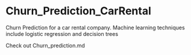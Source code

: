 # Churn_Prediction_CarRental
Churn Prediction for a car rental company. Machine learning techniques include logistic regression and decision trees

Check out Churn_prediction.md
